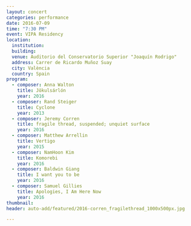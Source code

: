 ```yaml
---
layout: concert
categories: performance
date: 2016-07-09
time: "7:30 PM"
event: VIPA Residency
location:
  institution:
  building:
  venue: Auditorio del Conservatorio Superior "Joaquín Rodrigo"
  address: Carrer de Ricardo Muñoz Suay
  city: València
  country: Spain
program:
  - composer: Anna Walton
    title: Jökulsárlón
    year: 2016
  - composer: Rand Steiger
    title: Cyclone
    year: 2013
  - composer: Jeremy Corren
    title: fragile thread, suspended; unquiet surface
    year: 2016
  - composer: Matthew Arrellin
    title: Vertigo
    year: 2015
  - composer: NamHoon Kim
    title: Komorebi
    year: 2016
  - composer: Baldwin Giang
    title: I want you to be
    year: 2016
  - composer: Samuel Gillies
    title: Apologies, I Am Here Now
    year: 2016
thumbnail:
header: auto-add/featured/2016-corren_fragilethread_1000x500px.jpg

---
```

